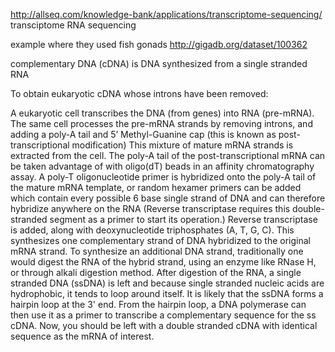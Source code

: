 http://allseq.com/knowledge-bank/applications/transcriptome-sequencing/
transciptome RNA sequencing

example where they used fish gonads
http://gigadb.org/dataset/100362
 

complementary DNA (cDNA) is DNA synthesized from a single stranded RNA 

To obtain eukaryotic cDNA whose introns have been removed:

A eukaryotic cell transcribes the DNA (from genes) into RNA (pre-mRNA).
The same cell processes the pre-mRNA strands by removing introns, and adding a poly-A tail and 5’ Methyl-Guanine cap (this is known as post-transcriptional modification)
This mixture of mature mRNA strands is extracted from the cell. The poly-A tail of the post-transcriptional mRNA can be taken advantage of with oligo(dT) beads in an affinity chromatography assay.
A poly-T oligonucleotide primer is hybridized onto the poly-A tail of the mature mRNA template, or random hexamer primers can be added which contain every possible 6 base single strand of DNA and can therefore hybridize anywhere on the RNA (Reverse transcriptase requires this double-stranded segment as a primer to start its operation.)
Reverse transcriptase is added, along with deoxynucleotide triphosphates (A, T, G, C). This synthesizes one complementary strand of DNA hybridized to the original mRNA strand.
To synthesize an additional DNA strand, traditionally one would digest the RNA of the hybrid strand, using an enzyme like RNase H, or through alkali digestion method.
After digestion of the RNA, a single stranded DNA (ssDNA) is left and because single stranded nucleic acids are hydrophobic, it tends to loop around itself. It is likely that the ssDNA forms a hairpin loop at the 3' end.
From the hairpin loop, a DNA polymerase can then use it as a primer to transcribe a complementary sequence for the ss cDNA.
Now, you should be left with a double stranded cDNA with identical sequence as the mRNA of interest.

